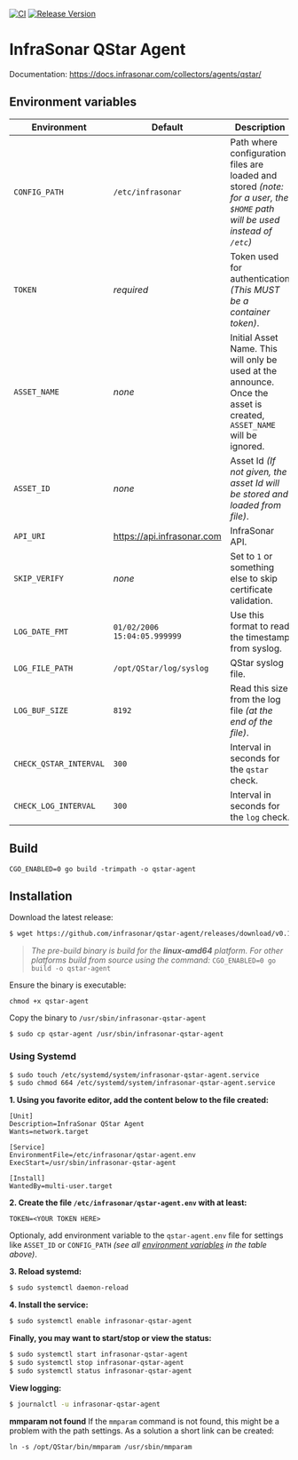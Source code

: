 [![CI](https://github.com/infrasonar/qstar-agent/workflows/CI/badge.svg)](https://github.com/infrasonar/qstar-agent/actions)
[![Release Version](https://img.shields.io/github/release/infrasonar/qstar-agent)](https://github.com/infrasonar/qstar-agent/releases)

# InfraSonar QStar Agent

Documentation: https://docs.infrasonar.com/collectors/agents/qstar/

## Environment variables

Environment                 | Default                       | Description
----------------------------|-------------------------------|-------------------
`CONFIG_PATH`       		| `/etc/infrasonar` 			| Path where configuration files are loaded and stored _(note: for a user, the `$HOME` path will be used instead of `/etc`)_
`TOKEN`                     | _required_                    | Token used for authentication _(This MUST be a container token)_.
`ASSET_NAME`                | _none_                        | Initial Asset Name. This will only be used at the announce. Once the asset is created, `ASSET_NAME` will be ignored.
`ASSET_ID`                  | _none_                        | Asset Id _(If not given, the asset Id will be stored and loaded from file)_.
`API_URI`                   | https://api.infrasonar.com    | InfraSonar API.
`SKIP_VERIFY`				| _none_						| Set to `1` or something else to skip certificate validation.
`LOG_DATE_FMT`              | `01/02/2006 15:04:05.999999`  | Use this format to read the timestamp from syslog.
`LOG_FILE_PATH`             | `/opt/QStar/log/syslog`       | QStar syslog file.
`LOG_BUF_SIZE`              | `8192`                        | Read this size from the log file _(at the end of the file)_.
`CHECK_QSTAR_INTERVAL`      | `300`                         | Interval in seconds for the `qstar` check.
`CHECK_LOG_INTERVAL`        | `300`                         | Interval in seconds for the `log` check.

## Build
```
CGO_ENABLED=0 go build -trimpath -o qstar-agent
```

## Installation

Download the latest release:
```bash
$ wget https://github.com/infrasonar/qstar-agent/releases/download/v0.1.8/qstar-agent
```

> _The pre-build binary is build for the **linux-amd64** platform. For other platforms build from source using the command:_ `CGO_ENABLED=0 go build -o qstar-agent`

Ensure the binary is executable:
```
chmod +x qstar-agent
```

Copy the binary to `/usr/sbin/infrasonar-qstar-agent`

```
$ sudo cp qstar-agent /usr/sbin/infrasonar-qstar-agent
```

### Using Systemd

```bash
$ sudo touch /etc/systemd/system/infrasonar-qstar-agent.service
$ sudo chmod 664 /etc/systemd/system/infrasonar-qstar-agent.service
```

**1. Using you favorite editor, add the content below to the file created:**

```
[Unit]
Description=InfraSonar QStar Agent
Wants=network.target

[Service]
EnvironmentFile=/etc/infrasonar/qstar-agent.env
ExecStart=/usr/sbin/infrasonar-qstar-agent

[Install]
WantedBy=multi-user.target
```

**2. Create the file `/etc/infrasonar/qstar-agent.env` with at least:**

```
TOKEN=<YOUR TOKEN HERE>
```

Optionaly, add environment variable to the `qstar-agent.env` file for settings like `ASSET_ID` or `CONFIG_PATH` _(see all [environment variables](#environment-variables) in the table above)_.

**3. Reload systemd:**

```bash
$ sudo systemctl daemon-reload
```

**4. Install the service:**

```bash
$ sudo systemctl enable infrasonar-qstar-agent
```

**Finally, you may want to start/stop or view the status:**
```bash
$ sudo systemctl start infrasonar-qstar-agent
$ sudo systemctl stop infrasonar-qstar-agent
$ sudo systemctl status infrasonar-qstar-agent
```

**View logging:**
```bash
$ journalctl -u infrasonar-qstar-agent
```

**mmparam not found**
If the `mmparam` command is not found, this might be a problem with the path settings. As a solution a short link can be created:

```
ln -s /opt/QStar/bin/mmparam /usr/sbin/mmparam
```

